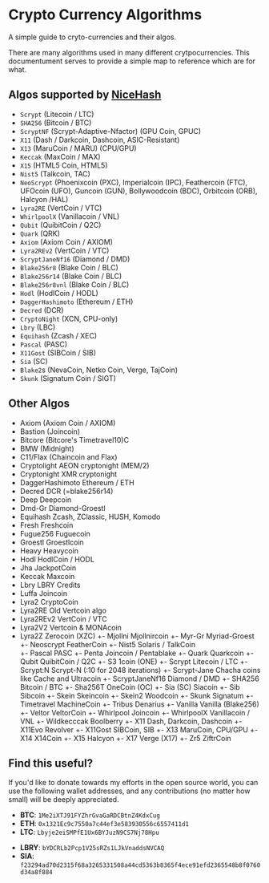 # Crypto Currency Algorithms 

A simple guide to cryto-currencies and their algos.

There are many algorithms used in many different crytpocurrencies. This documentument serves to provide a simple map to reference which are for what. 

## Algos supported by [NiceHash](https://www.nicehash.com/?refby=386829)

- `Scrypt` (Litecoin / LTC)
- `SHA256` (Bitcoin / BTC)
- `ScryptNF` (Scrypt-Adaptive-Nfactor) (GPU Coin, GPUC)
- `X11` (Dash / Darkcoin, Dashcoin, ASIC-Resistant)
- `X13` (MaruCoin / MARU) (CPU/GPU)
- `Keccak` (MaxCoin / MAX)
- `X15` (HTML5 Coin, HTML5)
- `Nist5` (Talkcoin, TAC)
- `NeoScrypt` (Phoenixcoin (PXC), Imperialcoin (IPC), Feathercoin (FTC), UFOcoin (UFO), Guncoin (GUN), Bollywoodcoin (BDC), Orbitcoin (ORB), Halcyon /HAL)
- `Lyra2RE` (VertCoin / VTC)
- `WhirlpoolX` (Vanillacoin / VNL)
- `Qubit` (QuibitCoin / Q2C)
- `Quark` (QRK)
- `Axiom` (Axiom Coin / AXIOM)
- `Lyra2REv2` (VertCoin / VTC)
- `ScryptJaneNf16` (Diamond / DMD)
- `Blake256r8` (Blake Coin / BLC)
- `Blake256r14` (Blake Coin / BLC)
- `Blake256r8vnl` (Blake Coin / BLC)
- `Hodl` (HodlCoin / HODL)
- `DaggerHashimoto` (Ethereum / ETH)
- `Decred` (DCR)
- `CryptoNight` (XCN, CPU-only)
- `Lbry` (LBC)
- `Equihash` (Zcash / XEC)
- `Pascal` (PASC)
- `X11Gost` (SIBCoin / SIB)
- `Sia` (SC)
- `Blake2`s (NevaCoin, Netko Coin, Verge, TajCoin)
- `Skunk` (Signatum Coin / SIGT)

## Other Algos

- Axiom (Axiom Coin / AXIOM)
- Bastion (Joincoin)
- Bitcore (Bitcore's Timetravel10)C
- BMW	(Midnight)
- C11/Flax (Chaincoin and Flax)
- Cryptolight		AEON cryptonight (MEM/2)
- Cryptonight		XMR cryptonight
- DaggerHashimoto   Ethereum / ETH
- Decred		    DCR (=blake256r14)
- Deep			    Deepcoin
- Dmd-Gr		    Diamond-Groestl
- Equihash		    Zcash, ZClassic, HUSH, Komodo
- Fresh			    Freshcoin
- Fugue256		    Fuguecoin
- Groestl		    Groestlcoin
- Heavy			    Heavycoin
- Hodl		        HodlCoin / HODL
- Jha			    JackpotCoin
- Keccak		    Maxcoin
- Lbry			    LBRY Credits
- Luffa			    Joincoin
- Lyra2			    CryptoCoin
- Lyra2RE		    Old Vertcoin algo
- Lyra2REv2		    VertCoin / VTC
- Lyra2V2		    Vertcoin & MONAcoin
- Lyra2Z		    Zerocoin (XZC)
 +- Mjollni		    Mjollnircoin
 +- Myr-Gr		    Myriad-Groest
 +- Neoscrypt		    FeatherCoin
 +- Nist5			    Solaris / TalkCoin	
 +- Pascal		    PASC
 +- Penta			    Joincoin / Pentablake
 +- Quark			    Quarkcoin
 +- Qubit			    QuibitCoin / Q2C
 +- S3			    1coin (ONE)
 +- Scrypt		    Litecoin / LTC
 +- Scrypt:N		    Scrypt-N (:10 for 2048 iterations)
 +- Scrypt-Jane	    Chacha coins like Cache and Ultracoin
 +- ScryptJaneNf16    Diamond / DMD
 +- SHA256		    Bitcoin / BTC
 +- Sha256T		    OneCoin (OC)
 +- Sia (SC)		    Siacoin
 +- Sib			    Sibcoin
 +- Skein			    Skeincoin
 +- Skein2		    Woodcoin
 +- Skunk			    Signatum
 +- Timetravel	    MachineCoin
 +- Tribus		    Denarius
 +- Vanilla		    Vanilla (Blake256)
 +- Veltor		    VeltorCoin
 +- Whirlpool		    Joincoin
 +- WhirlpoolX	    Vanillacoin / VNL
 +- Wildkecccak	    Boolberry
 +- X11			    Dash, Darkcoin, Dashcoin
 +- X11Evo		    Revolver
 +- X11Gost		    SIBCoin, SIB
 +- X13			    MaruCoin, CPU/GPU
 +- X14			    X14Coin
 +- X15			    Halcyon
 +- X17			    Verge (X17)
 +- Zr5			    ZiftrCoin

## Find this useful?

If you'd like to donate towards my efforts in the open source world, you can use the following wallet addresses, and any contributions (no matter how small) will be deeply appreciated. 

* **BTC**: `1Me2iXTJ91FYZhrGvaGaRDCBtnZ4KdxCug`
* **ETH**: `0x1321Ec9c7550a7c44ef3e583930556c6557411d1`
* **LTC**: `Lbyje2eiSMPfE1Ux6BYJuzN9CS7Nj78Hpu`
- **LBRY**: `bYDCRLb2Pcp1V25sRZs1LJkVnaddsNVCAQ`
- **SIA**: `f23294ad70d2315f68a3265331508a44cd5363b8365f4ece91efd2365548b8f0760d34a8f884` 
